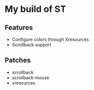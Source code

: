 # My build of ST

## Features

* Configure colors through Xresources
* Scrollback support

## Patches

* scrollback
* scrollback-mouse
* xresources
